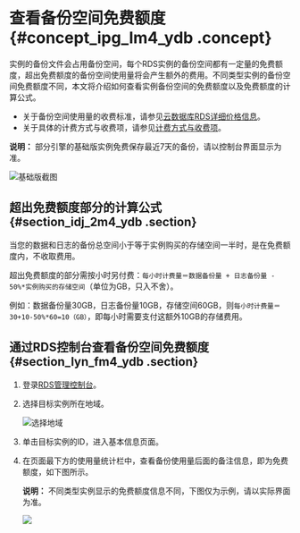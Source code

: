 # 查看备份空间免费额度 {#concept_ipg_lm4_ydb .concept}

实例的备份文件会占用备份空间，每个RDS实例的备份空间都有一定量的免费额度，超出免费额度的备份空间使用量将会产生额外的费用。不同类型实例的备份空间免费额度不同，本文将介绍如何查看实例备份空间的免费额度以及免费额度的计算公式。

-   关于备份空间使用量的收费标准，请参见[云数据库RDS详细价格信息](https://www.aliyun.com/price/product?spm=5176.doc26206.2.1.Ufxov9#/rds/detail)。
-   关于具体的计费方式与收费项，请参见[计费方式与收费项](../cn.zh-CN/云数据库RDS价格/计费方式与收费项.md#)。

**说明：** 部分引擎的基础版实例免费保存最近7天的备份，请以控制台界面显示为准。

![基础版截图](http://static-aliyun-doc.oss-cn-hangzhou.aliyuncs.com/assets/img/7805/155203418137301_zh-CN.png)

## 超出免费额度部分的计算公式 {#section_idj_2m4_ydb .section}

当您的数据和日志的备份总空间小于等于实例购买的存储空间一半时，是在免费额度内，不收取费用。

超出免费额度的部分需按小时另付费：`每小时计费量＝数据备份量 + 日志备份量 - 50%*实例购买的存储空间`（单位为GB，只入不舍）。

例如：数据备份量30GB，日志备份量10GB，存储空间60GB，则`每小时计费量＝30+10-50%*60=10（GB）`，即每小时需要支付这额外10GB的存储费用。

## 通过RDS控制台查看备份空间免费额度 {#section_lyn_fm4_ydb .section}

1.  登录[RDS管理控制台](https://rds.console.aliyun.com/)。
2.  选择目标实例所在地域。

    ![选择地域](http://static-aliyun-doc.oss-cn-hangzhou.aliyuncs.com/assets/img/7814/155203418236543_zh-CN.png)

3.  单击目标实例的ID，进入基本信息页面。
4.  在页面最下方的使用量统计栏中，查看备份使用量后面的备注信息，即为免费额度，如下图所示。

    **说明：** 不同类型实例显示的免费额度信息不同，下图仅为示例，请以实际界面为准。

    ![](http://static-aliyun-doc.oss-cn-hangzhou.aliyuncs.com/assets/img/7965/15520341824106_zh-CN.png)


